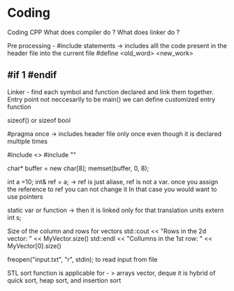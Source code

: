 # Coding
Coding CPP
What does compiler do ?
What does linker do ?

Pre processing - 
#include statements -> includes alll the code present in the header file into the current file 
#define <old_word> <new_work>

#if 1
#endif 
-----------------------------------------------------------------------------

Linker - find each symbol and function declared and link them together.
Entry point not neccesarily to be main()
we can define customized entry function

sizeof() or sizeof bool

#pragma once -> includes header file only once even though it is declared multiple times


#include <>
#include ""

char* buffer = new char[8];
memset(buffer, 0, 8);

int a =10;
int& ref = a; -> ref is just aliase, ref is not a var.
once you assign the reference to ref you can not change it 
In that case you would want to use pointers

static var or function -> then it is linked only for that translation units
extern int s;


Size of the column and rows for vectors 
std::cout << "Rows in the 2d vector: " << MyVector.size()
std::endl << "Collumns in the 1st row: " << MyVector[0].size()

freopen("input.txt", "r", stdin);  to read input from file

STL sort function is applicable for - > arrays vector, deque
it is hybrid of quick sort, heap sort, and insertion sort

